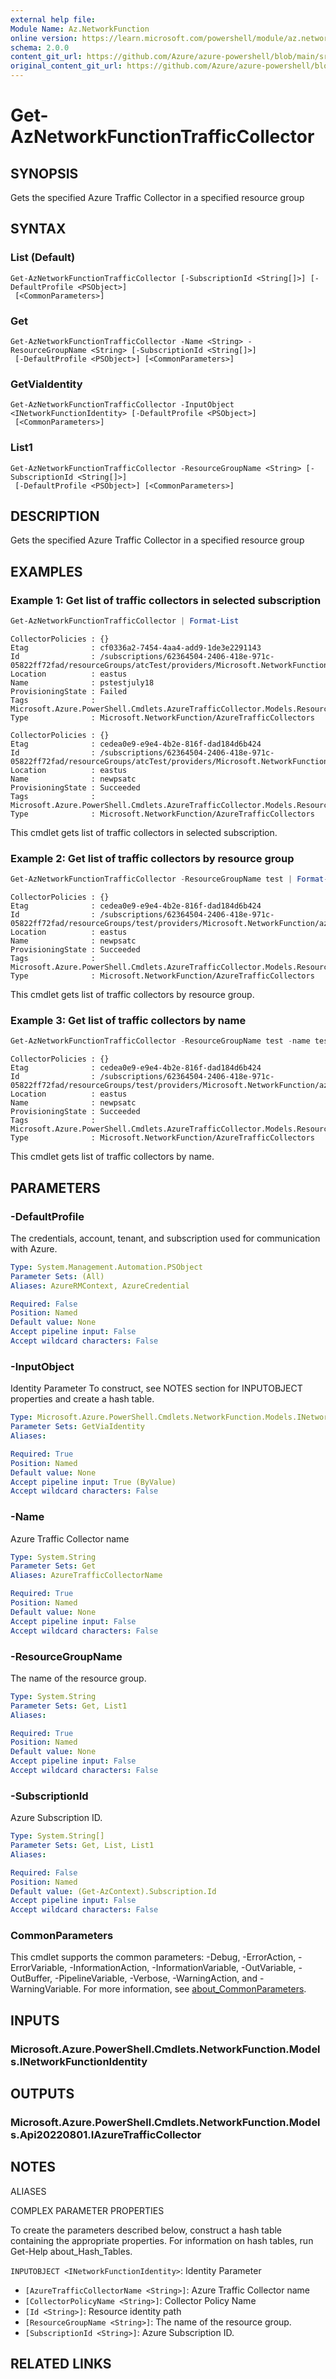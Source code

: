 ```yaml
---
external help file:
Module Name: Az.NetworkFunction
online version: https://learn.microsoft.com/powershell/module/az.networkfunction/get-aznetworkfunctiontrafficcollector
schema: 2.0.0
content_git_url: https://github.com/Azure/azure-powershell/blob/main/src/NetworkFunction/help/Get-AzNetworkFunctionTrafficCollector.md
original_content_git_url: https://github.com/Azure/azure-powershell/blob/main/src/NetworkFunction/help/Get-AzNetworkFunctionTrafficCollector.md
---
```


# Get-AzNetworkFunctionTrafficCollector

## SYNOPSIS
Gets the specified Azure Traffic Collector in a specified resource group

## SYNTAX

### List (Default)
```
Get-AzNetworkFunctionTrafficCollector [-SubscriptionId <String[]>] [-DefaultProfile <PSObject>]
 [<CommonParameters>]
```

### Get
```
Get-AzNetworkFunctionTrafficCollector -Name <String> -ResourceGroupName <String> [-SubscriptionId <String[]>]
 [-DefaultProfile <PSObject>] [<CommonParameters>]
```

### GetViaIdentity
```
Get-AzNetworkFunctionTrafficCollector -InputObject <INetworkFunctionIdentity> [-DefaultProfile <PSObject>]
 [<CommonParameters>]
```

### List1
```
Get-AzNetworkFunctionTrafficCollector -ResourceGroupName <String> [-SubscriptionId <String[]>]
 [-DefaultProfile <PSObject>] [<CommonParameters>]
```

## DESCRIPTION
Gets the specified Azure Traffic Collector in a specified resource group

## EXAMPLES

### Example 1: Get list of traffic collectors in selected subscription
```powershell
Get-AzNetworkFunctionTrafficCollector | Format-List
```

```output
CollectorPolicies : {}
Etag              : cf0336a2-7454-4aa4-add9-1de3e2291143
Id                : /subscriptions/62364504-2406-418e-971c-05822ff72fad/resourceGroups/atcTest/providers/Microsoft.NetworkFunction/azureTrafficCollectors/pstestjuly18
Location          : eastus
Name              : pstestjuly18
ProvisioningState : Failed
Tags              : Microsoft.Azure.PowerShell.Cmdlets.AzureTrafficCollector.Models.ResourceTags
Type              : Microsoft.NetworkFunction/AzureTrafficCollectors

CollectorPolicies : {}
Etag              : cedea0e9-e9e4-4b2e-816f-dad184d6b424
Id                : /subscriptions/62364504-2406-418e-971c-05822ff72fad/resourceGroups/atcTest/providers/Microsoft.NetworkFunction/azureTrafficCollectors/newpsatc
Location          : eastus
Name              : newpsatc
ProvisioningState : Succeeded
Tags              : Microsoft.Azure.PowerShell.Cmdlets.AzureTrafficCollector.Models.ResourceTags
Type              : Microsoft.NetworkFunction/AzureTrafficCollectors
```

This cmdlet gets list of traffic collectors in selected subscription.

### Example 2: Get list of traffic collectors by resource group
```powershell
Get-AzNetworkFunctionTrafficCollector -ResourceGroupName test | Format-List
```

```output
CollectorPolicies : {}
Etag              : cedea0e9-e9e4-4b2e-816f-dad184d6b424
Id                : /subscriptions/62364504-2406-418e-971c-05822ff72fad/resourceGroups/test/providers/Microsoft.NetworkFunction/azureTrafficCollectors/newpsatc
Location          : eastus
Name              : newpsatc
ProvisioningState : Succeeded
Tags              : Microsoft.Azure.PowerShell.Cmdlets.AzureTrafficCollector.Models.ResourceTags
Type              : Microsoft.NetworkFunction/AzureTrafficCollectors
```

This cmdlet gets list of traffic collectors by resource group.

### Example 3: Get list of traffic collectors by name
```powershell
Get-AzNetworkFunctionTrafficCollector -ResourceGroupName test -name test | Format-List
```

```output
CollectorPolicies : {}
Etag              : cedea0e9-e9e4-4b2e-816f-dad184d6b424
Id                : /subscriptions/62364504-2406-418e-971c-05822ff72fad/resourceGroups/test/providers/Microsoft.NetworkFunction/azureTrafficCollectors/test
Location          : eastus
Name              : newpsatc
ProvisioningState : Succeeded
Tags              : Microsoft.Azure.PowerShell.Cmdlets.AzureTrafficCollector.Models.ResourceTags
Type              : Microsoft.NetworkFunction/AzureTrafficCollectors
```

This cmdlet gets list of traffic collectors by name.

## PARAMETERS

### -DefaultProfile
The credentials, account, tenant, and subscription used for communication with Azure.

```yaml
Type: System.Management.Automation.PSObject
Parameter Sets: (All)
Aliases: AzureRMContext, AzureCredential

Required: False
Position: Named
Default value: None
Accept pipeline input: False
Accept wildcard characters: False
```

### -InputObject
Identity Parameter
To construct, see NOTES section for INPUTOBJECT properties and create a hash table.

```yaml
Type: Microsoft.Azure.PowerShell.Cmdlets.NetworkFunction.Models.INetworkFunctionIdentity
Parameter Sets: GetViaIdentity
Aliases:

Required: True
Position: Named
Default value: None
Accept pipeline input: True (ByValue)
Accept wildcard characters: False
```

### -Name
Azure Traffic Collector name

```yaml
Type: System.String
Parameter Sets: Get
Aliases: AzureTrafficCollectorName

Required: True
Position: Named
Default value: None
Accept pipeline input: False
Accept wildcard characters: False
```

### -ResourceGroupName
The name of the resource group.

```yaml
Type: System.String
Parameter Sets: Get, List1
Aliases:

Required: True
Position: Named
Default value: None
Accept pipeline input: False
Accept wildcard characters: False
```

### -SubscriptionId
Azure Subscription ID.

```yaml
Type: System.String[]
Parameter Sets: Get, List, List1
Aliases:

Required: False
Position: Named
Default value: (Get-AzContext).Subscription.Id
Accept pipeline input: False
Accept wildcard characters: False
```

### CommonParameters
This cmdlet supports the common parameters: -Debug, -ErrorAction, -ErrorVariable, -InformationAction, -InformationVariable, -OutVariable, -OutBuffer, -PipelineVariable, -Verbose, -WarningAction, and -WarningVariable. For more information, see [about_CommonParameters](http://go.microsoft.com/fwlink/?LinkID=113216).

## INPUTS

### Microsoft.Azure.PowerShell.Cmdlets.NetworkFunction.Models.INetworkFunctionIdentity

## OUTPUTS

### Microsoft.Azure.PowerShell.Cmdlets.NetworkFunction.Models.Api20220801.IAzureTrafficCollector

## NOTES

ALIASES

COMPLEX PARAMETER PROPERTIES

To create the parameters described below, construct a hash table containing the appropriate properties. For information on hash tables, run Get-Help about_Hash_Tables.


`INPUTOBJECT <INetworkFunctionIdentity>`: Identity Parameter
  - `[AzureTrafficCollectorName <String>]`: Azure Traffic Collector name
  - `[CollectorPolicyName <String>]`: Collector Policy Name
  - `[Id <String>]`: Resource identity path
  - `[ResourceGroupName <String>]`: The name of the resource group.
  - `[SubscriptionId <String>]`: Azure Subscription ID.

## RELATED LINKS

